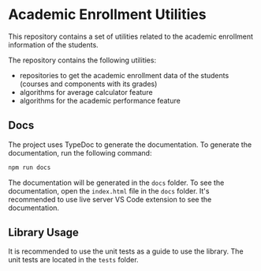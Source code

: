 # Academic Enrollment Utilities

This repository contains a set of utilities related to the academic enrollment information of the students.

The repository contains the following utilities:

- repositories to get the academic enrollment data of the students (courses and components with its grades)
- algorithms for average calculator feature
- algorithms for the academic performance feature

## Docs

The project uses TypeDoc to generate the documentation. To generate the documentation, run the following command:

```bash
npm run docs
```

The documentation will be generated in the `docs` folder. To see the documentation, open the `index.html` file in the `docs` folder. It's recommended to use live server VS Code extension to see the documentation.

## Library Usage

It is recommended to use the unit tests as a guide to use the library. The unit tests are located in the `tests` folder.
